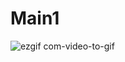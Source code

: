 # Main1
![ezgif com-video-to-gif](https://github.com/jgy4419/various-site-clone-coding/assets/76980526/bcb17522-1355-4af4-ae00-2d2c9bd82554)
